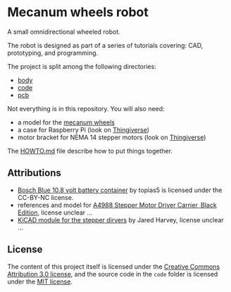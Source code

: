 # Mecanum wheels robot

A small omnidirectional wheeled robot.

The robot is designed as part of a series of tutorials covering: CAD, prototyping, and programming.

The project is split among the following directories:
- [body](body)
- [code](code)
- [pcb](pcb)

Not everything is in this repository.
You will also need:
- a model for the [mecanum wheels](https://github.com/dzufferey/scadla/blob/master/src/main/scala/scadla/examples/MecanumWheel.scala)
- a case for Raspberry Pi (look on [Thingiverse](http://www.thingiverse.com/))
- motor bracket for NEMA 14 stepper motors (look on [Thingiverse](http://www.thingiverse.com/))

The [HOWTO.md](HOWTO.md) file describe how to put things together.

## Attributions

- [Bosch Blue 10.8 volt battery container](https://www.thingiverse.com/thing:1246842) by topias5 is licensed under the CC-BY-NC license.
- references and model for [A4988 Stepper Motor Driver Carrier, Black Edition](https://www.pololu.com/product/2128), license unclear ...
- [KiCAD module for the stepper dirvers](https://github.com/jharvey/Cinch_enclosure_template/tree/master/KICAD_Project/PCB-modules/pololu) by Jared Harvey, license unclear ...

## License

The content of this project itself is licensed under the [Creative Commons Attribution 3.0 license](http://creativecommons.org/licenses/by/3.0/us/deed.en_US), and the source code in the `code` folder is licensed under the [MIT license](http://opensource.org/licenses/mit-license.php).
